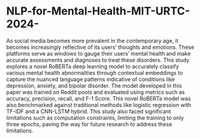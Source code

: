 # NLP-for-Mental-Health-MIT-URTC-2024-

As social media becomes more prevalent in the contemporary age, it becomes increasingly reflective of its users’ thoughts and emotions. These platforms serve as windows to
gauge their users’ mental health and make accurate assessments and diagnoses to treat these disorders. This study explores a novel RoBERTa deep learning model to accurately classify various mental health abnormalities through contextual embeddings to capture the nuanced language patterns indicative of conditions like depression, anxiety, and bipolar disorder. The model developed in this paper was trained on Reddit posts and evaluated using metrics such as accuracy, precision, recall, and F-1 Score. This novel RoBERTa model was also benchmarked against traditional methods like logistic regression with TF-IDF and a CNN-LSTM hybrid. This study also faced significant limitations such as computation constraints, limiting the training to only three epochs, paving the way for future research to address these limitations.

